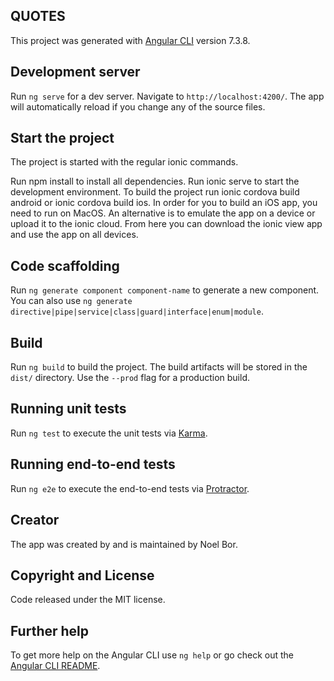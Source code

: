 ## QUOTES

This project was generated with [Angular CLI](https://github.com/angular/angular-cli) version 7.3.8.

## Development server

Run `ng serve` for a dev server. Navigate to `http://localhost:4200/`. The app will automatically reload if you change any of the source files.

## Start the project

The project is started with the regular ionic commands.

Run npm install to install all dependencies.
Run ionic serve to start the development environment.
To build the project run ionic cordova build android or ionic cordova build ios. In order for you to build an iOS app, you need to run on MacOS.
An alternative is to emulate the app on a device or upload it to the ionic cloud. From here you can download the ionic view app and use the app on all devices.

## Code scaffolding

Run `ng generate component component-name` to generate a new component. You can also use `ng generate directive|pipe|service|class|guard|interface|enum|module`.

## Build

Run `ng build` to build the project. The build artifacts will be stored in the `dist/` directory. Use the `--prod` flag for a production build.

## Running unit tests

Run `ng test` to execute the unit tests via [Karma](https://karma-runner.github.io).

## Running end-to-end tests

Run `ng e2e` to execute the end-to-end tests via [Protractor](http://www.protractortest.org/).

## Creator

The app was created by and is maintained by Noel Bor.

## Copyright and License

Code released under the MIT license.

## Further help

To get more help on the Angular CLI use `ng help` or go check out the [Angular CLI README](https://github.com/angular/angular-cli/blob/master/README.md).
